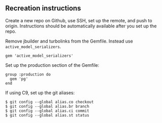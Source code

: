 ## Recreation instructions

Create a new repo on Github, use SSH, set up the remote, and push to origin.
Instructions should be automatically available after you set up the repo.

Remove jbuilder and turbolinks from the Gemfile.  Instead use `active_model_serializers`.
```
gem 'active_model_serializers'
```

Set up the production section of the Gemfile:
```
group :production do
  gem 'pg'
end
```

If using C9, set up the git aliases:
```
$ git config --global alias.co checkout
$ git config --global alias.br branch
$ git config --global alias.ci commit
$ git config --global alias.st status
```